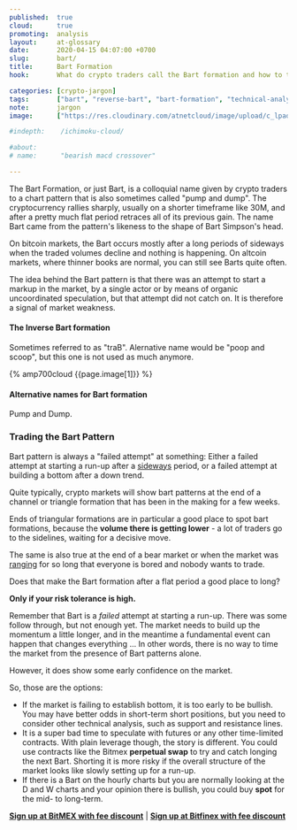 ```yaml
---
published:  true
cloud:      true
promoting:  analysis
layout:     at-glossary
date:       2020-04-15 04:07:00 +0700
slug:       bart/
title:      Bart Formation
hook:       What do crypto traders call the Bart formation and how to trade it?

categories: [crypto-jargon]
tags:       ["bart", "reverse-bart", "bart-formation", "technical-analysis", "crypto-exchange", "crypto-market"]
note:       jargon
image:      ["https://res.cloudinary.com/atnetcloud/image/upload/c_lpad,h_360,w_700/v1586938500/atnet/_glossary/bart-formation.jpg", "https://res.cloudinary.com/atnetcloud/image/upload/c_lpad,h_360,w_700/v1586938501/atnet/_glossary/inverse-bart-formation.jpg"]

#indepth:    /ichimoku-cloud/

#about:
# name:      "bearish macd crossover"

---
```


The Bart Formation, or just Bart, is a colloquial name given by crypto traders to a chart pattern that is also sometimes called "pump and dump". The cryptocurrency rallies sharply, usually on a shorter timeframe like 30M, and after a pretty much flat period retraces all of its previous gain. The name Bart came from the pattern's likeness to the shape of Bart Simpson's head.

On bitcoin markets, the Bart occurs mostly after a long periods of sideways when the traded volumes decline and nothing is happening. On altcoin markets, where thinner books are normal, you can still see Barts quite often.

The idea behind the Bart pattern is that there was an attempt to start a markup in the market, by a single actor or by means of organic uncoordinated speculation, but that attempt did not catch on. It is therefore a signal of market weakness.

#### The Inverse Bart formation

Sometimes referred to as "traB". Alernative name would be "poop and scoop", but this one is not used as much anymore.

{% amp700cloud {{page.image[1]}} %}

#### Alternative names for Bart formation

Pump and Dump.

### Trading the Bart Pattern

Bart pattern is always a "failed attempt" at something: Either a failed attempt at starting a run-up after a [sideways](/glossary/sideways/) period, or a failed attempt at building a bottom after a down trend.

Quite typically, crypto markets will show bart patterns at the end of a channel or triangle formation that has been in the making for a few weeks.

Ends of triangular formations are in particular a good place to spot bart formations, because the **volume there is getting lower** - a lot of traders go to the sidelines, waiting for a decisive move.

The same is also true at the end of a bear market or when the market was [ranging](/glossary/sideways/) for so long that everyone is bored and nobody wants to trade.

Does that make the Bart formation after a flat period a good place to long?

**Only if your risk tolerance is high.**

Remember that Bart is a *failed* attempt at starting a run-up. There was some follow through, but not enough yet. The market needs to build up the momentum a little longer, and in the meantime a fundamental event can happen that changes everything ... In other words, there is no way to time the market from the presence of Bart patterns alone.

However, it does show some early confidence on the market.

So, those are the options:

* If the market is failing to establish bottom, it is too early to be bullish. You may have better odds in short-term short positions, but you need to consider other technical analysis, such as support and resistance lines.
* It is a super bad time to speculate with futures or any other time-limited contracts. With plain leverage though, the story is different. You could use contracts like the Bitmex **perpetual swap** to try and catch longing the next Bart. Shorting it is more risky if the overall structure of the market looks like slowly setting up for a run-up.
* If there is a Bart on the hourly charts but you are normally looking at the D and W charts and your opinion there is bullish, you could buy **spot** for the mid- to long-term.

**[Sign up at BitMEX with fee discount](http://bit.ly/2Muo11z)** | **[Sign up at Bitfinex with fee discount](http://bit.ly/at-bfx-banner2020)**
